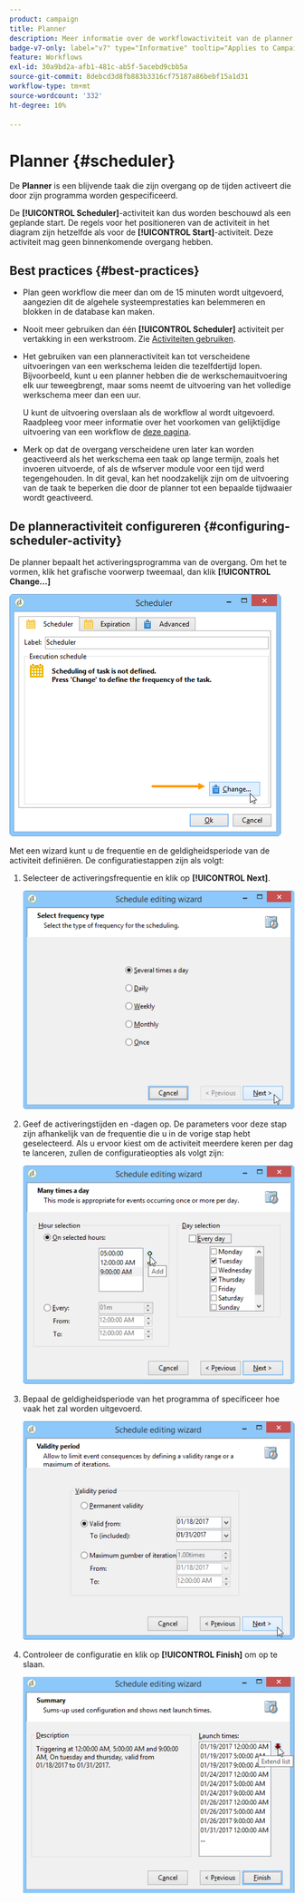 ```yaml
---
product: campaign
title: Planner
description: Meer informatie over de workflowactiviteit van de planner
badge-v7-only: label="v7" type="Informative" tooltip="Applies to Campaign Classic v7 only"
feature: Workflows
exl-id: 30a9bd2a-afb1-481c-ab5f-5acebd9cbb5a
source-git-commit: 8debcd3d8fb883b3316cf75187a86bebf15a1d31
workflow-type: tm+mt
source-wordcount: '332'
ht-degree: 10%

---
```


# Planner {#scheduler}



De **Planner** is een blijvende taak die zijn overgang op de tijden activeert die door zijn programma worden gespecificeerd.

De **[!UICONTROL Scheduler]**-activiteit kan dus worden beschouwd als een geplande start. De regels voor het positioneren van de activiteit in het diagram zijn hetzelfde als voor de **[!UICONTROL Start]**-activiteit. Deze activiteit mag geen binnenkomende overgang hebben.

## Best practices {#best-practices}

* Plan geen workflow die meer dan om de 15 minuten wordt uitgevoerd, aangezien dit de algehele systeemprestaties kan belemmeren en blokken in de database kan maken.

* Nooit meer gebruiken dan één **[!UICONTROL Scheduler]** activiteit per vertakking in een werkstroom. Zie [Activiteiten gebruiken](workflow-best-practices.md#using-activities).

* Het gebruiken van een planneractiviteit kan tot verscheidene uitvoeringen van een werkschema leiden die tezelfdertijd lopen. Bijvoorbeeld, kunt u een planner hebben die de werkschemauitvoering elk uur teweegbrengt, maar soms neemt de uitvoering van het volledige werkschema meer dan een uur.

   U kunt de uitvoering overslaan als de workflow al wordt uitgevoerd. Raadpleeg voor meer informatie over het voorkomen van gelijktijdige uitvoering van een workflow de [deze pagina](monitoring-workflow-execution.md#preventing-simultaneous-multiple-executions).

* Merk op dat de overgang verscheidene uren later kan worden geactiveerd als het werkschema een taak op lange termijn, zoals het invoeren uitvoerde, of als de wfserver module voor een tijd werd tegengehouden. In dit geval, kan het noodzakelijk zijn om de uitvoering van de taak te beperken die door de planner tot een bepaalde tijdwaaier wordt geactiveerd.

## De planneractiviteit configureren {#configuring-scheduler-activity}

De planner bepaalt het activeringsprogramma van de overgang. Om het te vormen, klik het grafische voorwerp tweemaal, dan klik **[!UICONTROL Change...]**

![](assets/s_user_segmentation_scheduler.png)

Met een wizard kunt u de frequentie en de geldigheidsperiode van de activiteit definiëren. De configuratiestappen zijn als volgt:

1. Selecteer de activeringsfrequentie en klik op **[!UICONTROL Next]**.

   ![](assets/s_user_segmentation_scheduler2.png)

1. Geef de activeringstijden en -dagen op. De parameters voor deze stap zijn afhankelijk van de frequentie die u in de vorige stap hebt geselecteerd. Als u ervoor kiest om de activiteit meerdere keren per dag te lanceren, zullen de configuratieopties als volgt zijn:

   ![](assets/s_user_segmentation_scheduler3.png)

1. Bepaal de geldigheidsperiode van het programma of specificeer hoe vaak het zal worden uitgevoerd.

   ![](assets/s_user_segmentation_scheduler4.png)

1. Controleer de configuratie en klik op **[!UICONTROL Finish]** om op te slaan.

   ![](assets/s_user_segmentation_scheduler5.png)
